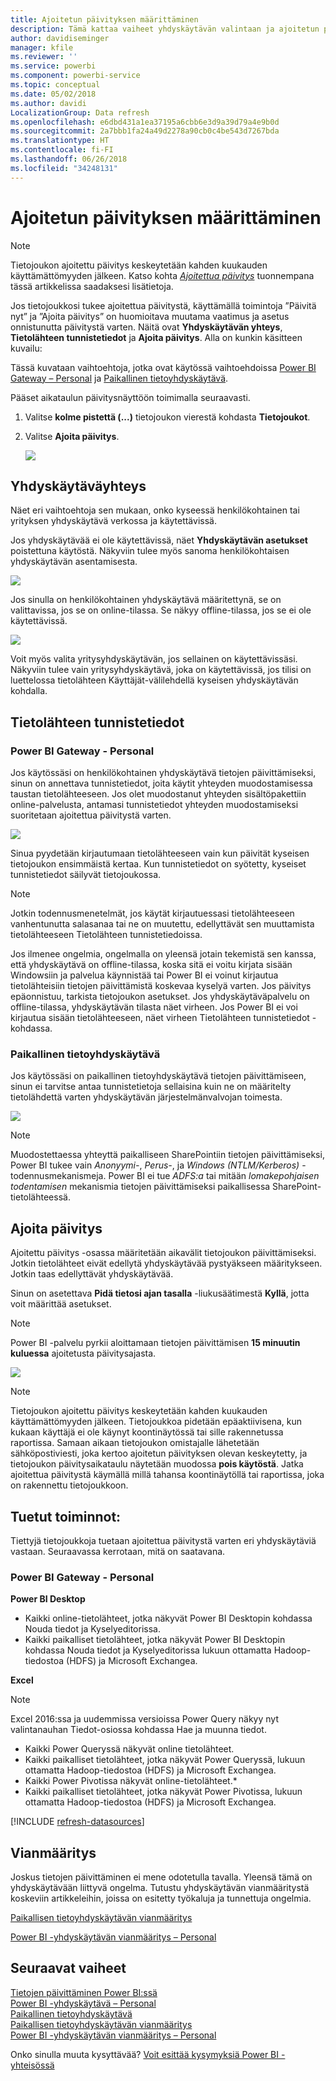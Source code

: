 ```yaml
---
title: Ajoitetun päivityksen määrittäminen
description: Tämä kattaa vaiheet yhdyskäytävän valintaan ja ajoitetun päivityksen määrittämiseen.
author: davidiseminger
manager: kfile
ms.reviewer: ''
ms.service: powerbi
ms.component: powerbi-service
ms.topic: conceptual
ms.date: 05/02/2018
ms.author: davidi
LocalizationGroup: Data refresh
ms.openlocfilehash: e6dbd431a1ea37195a6cbb6e3d9a39d79a4e9b0d
ms.sourcegitcommit: 2a7bbb1fa24a49d2278a90cb0c4be543d7267bda
ms.translationtype: HT
ms.contentlocale: fi-FI
ms.lasthandoff: 06/26/2018
ms.locfileid: "34248131"
---
```

# <a name="configuring-scheduled-refresh"></a>Ajoitetun päivityksen määrittäminen

>[!NOTE]
>Tietojoukon ajoitettu päivitys keskeytetään kahden kuukauden käyttämättömyyden jälkeen. Katso kohta [*Ajoitettua päivitys*](#schedule-refresh) tuonnempana tässä artikkelissa saadaksesi lisätietoja.
> 
> 

Jos tietojoukkosi tukee ajoitettua päivitystä, käyttämällä toimintoja ”Päivitä nyt” ja ”Ajoita päivitys” on huomioitava muutama vaatimus ja asetus onnistunutta päivitystä varten. Näitä ovat **Yhdyskäytävän yhteys**, **Tietolähteen tunnistetiedot** ja **Ajoita päivitys**. Alla on kunkin käsitteen kuvailu:

Tässä kuvataan vaihtoehtoja, jotka ovat käytössä vaihtoehdoissa [Power BI Gateway – Personal](personal-gateway.md) ja [Paikallinen tietoyhdyskäytävä](service-gateway-onprem.md).

Pääset aikataulun päivitysnäyttöön toimimalla seuraavasti.

1. Valitse **kolme pistettä (...)**  tietojoukon vierestä kohdasta **Tietojoukot**.
2. Valitse **Ajoita päivitys**.
   
    ![](media/refresh-scheduled-refresh/dataset-menu.png)

## <a name="gateway-connection"></a>Yhdyskäytäväyhteys
Näet eri vaihtoehtoja sen mukaan, onko kyseessä henkilökohtainen tai yrityksen yhdyskäytävä verkossa ja käytettävissä.

Jos yhdyskäytävää ei ole käytettävissä, näet **Yhdyskäytävän asetukset** poistettuna käytöstä. Näkyviin tulee myös sanoma henkilökohtaisen yhdyskäytävän asentamisesta.

![](media/refresh-scheduled-refresh/gateway-not-configured.png)

Jos sinulla on henkilökohtainen yhdyskäytävä määritettynä, se on valittavissa, jos se on online-tilassa. Se näkyy offline-tilassa, jos se ei ole käytettävissä.

![](media/refresh-scheduled-refresh/gateway-connection.png)

Voit myös valita yritysyhdyskäytävän, jos sellainen on käytettävissäsi. Näkyviin tulee vain yritysyhdyskäytävä, joka on käytettävissä, jos tilisi on luettelossa tietolähteen Käyttäjät-välilehdellä kyseisen yhdyskäytävän kohdalla.

## <a name="data-source-credentials"></a>Tietolähteen tunnistetiedot
### <a name="power-bi-gateway---personal"></a>Power BI Gateway - Personal
Jos käytössäsi on henkilökohtainen yhdyskäytävä tietojen päivittämiseksi, sinun on annettava tunnistetiedot, joita käytit yhteyden muodostamisessa taustan tietolähteeseen. Jos olet muodostanut yhteyden sisältöpakettiin online-palvelusta, antamasi tunnistetiedot yhteyden muodostamiseksi suoritetaan ajoitettua päivitystä varten.

![](media/refresh-scheduled-refresh/data-source-credentials-pgw.png)

Sinua pyydetään kirjautumaan tietolähteeseen vain kun päivität kyseisen tietojoukon ensimmäistä kertaa. Kun tunnistetiedot on syötetty, kyseiset tunnistetiedot säilyvät tietojoukossa.

> [!NOTE]
> Jotkin todennusmenetelmät, jos käytät kirjautuessasi tietolähteeseen vanhentunutta salasanaa tai ne on muutettu, edellyttävät sen muuttamista tietolähteeseen Tietolähteen tunnistetiedoissa.
> 
> 

Jos ilmenee ongelmia, ongelmalla on yleensä jotain tekemistä sen kanssa, että yhdyskäytävä on offline-tilassa, koska sitä ei voitu kirjata sisään Windowsiin ja palvelua käynnistää tai Power BI ei voinut kirjautua tietolähteisiin tietojen päivittämistä koskevaa kyselyä varten. Jos päivitys epäonnistuu, tarkista tietojoukon asetukset. Jos yhdyskäytäväpalvelu on offline-tilassa, yhdyskäytävän tilasta näet virheen. Jos Power BI ei voi kirjautua sisään tietolähteeseen, näet virheen Tietolähteen tunnistetiedot -kohdassa.

### <a name="on-premises-data-gateway"></a>Paikallinen tietoyhdyskäytävä
Jos käytössäsi on paikallinen tietoyhdyskäytävä tietojen päivittämiseen, sinun ei tarvitse antaa tunnistetietoja sellaisina kuin ne on määritelty tietolähdettä varten yhdyskäytävän järjestelmänvalvojan toimesta.

![](media/refresh-scheduled-refresh/data-source-credentials-egw.png)

> [!NOTE]
> Muodostettaessa yhteyttä paikalliseen SharePointiin tietojen päivittämiseksi, Power BI tukee vain *Anonyymi-*, *Perus-*, ja *Windows (NTLM/Kerberos)* -todennusmekanismeja. Power BI ei tue *ADFS:a* tai mitään *lomakepohjaisen todentamisen* mekanismia  tietojen päivittämiseksi paikallisessa SharePoint-tietolähteessä.
> 
> 

## <a name="schedule-refresh"></a>Ajoita päivitys
Ajoitettu päivitys -osassa määritetään aikavälit tietojoukon päivittämiseksi. Jotkin tietolähteet eivät edellytä yhdyskäytävää pystyäkseen määritykseen. Jotkin taas edellyttävät yhdyskäytävää.

Sinun on asetettava **Pidä tietosi ajan tasalla** -liukusäätimestä **Kyllä**, jotta voit määrittää asetukset.

> [!NOTE]
> Power BI -palvelu pyrkii aloittamaan tietojen päivittämisen **15 minuutin kuluessa** ajoitetusta päivitysajasta.
> 
> 

![](media/refresh-scheduled-refresh/scheduled-refresh.png)

> [!NOTE]
> Tietojoukon ajoitettu päivitys keskeytetään kahden kuukauden käyttämättömyyden jälkeen. Tietojoukkoa pidetään epäaktiivisena, kun kukaan käyttäjä ei ole käynyt koontinäytössä tai sille rakennetussa raportissa. Samaan aikaan tietojoukon omistajalle lähetetään sähköpostiviesti, joka kertoo ajoitetun päivityksen olevan keskeytetty, ja tietojoukon päivitysaikataulu näytetään muodossa **pois käytöstä**. Jatka ajoitettua päivitystä käymällä millä tahansa koontinäytöllä tai raportissa, joka on rakennettu tietojoukkoon.
> 
> 

## <a name="whats-supported"></a>Tuetut toiminnot:
Tiettyjä tietojoukkoja tuetaan ajoitettua päivitystä varten eri yhdyskäytäviä vastaan. Seuraavassa kerrotaan, mitä on saatavana.

### <a name="power-bi-gateway---personal"></a>Power BI Gateway - Personal
**Power BI Desktop**

* Kaikki online-tietolähteet, jotka näkyvät Power BI Desktopin kohdassa Nouda tiedot ja Kyselyeditorissa.
* Kaikki paikalliset tietolähteet, jotka näkyvät Power BI Desktopin kohdassa Nouda tiedot ja Kyselyeditorissa lukuun ottamatta Hadoop-tiedostoa (HDFS) ja Microsoft Exchangea.

**Excel**

> [!NOTE]
> Excel 2016:ssa ja uudemmissa versioissa Power Query näkyy nyt valintanauhan Tiedot-osiossa kohdassa Hae ja muunna tiedot.
> 
> 

* Kaikki Power Queryssä näkyvät online tietolähteet.
* Kaikki paikalliset tietolähteet, jotka näkyvät Power Queryssä, lukuun ottamatta Hadoop-tiedostoa (HDFS) ja Microsoft Exchangea.
* Kaikki Power Pivotissa näkyvät online-tietolähteet.\*
* Kaikki paikalliset tietolähteet, jotka näkyvät Power Pivotissa, lukuun ottamatta Hadoop-tiedostoa (HDFS) ja Microsoft Exchangea.

<!-- Refresh Data sources-->
[!INCLUDE [refresh-datasources](./includes/refresh-datasources.md)]

## <a name="troubleshooting"></a>Vianmääritys
Joskus tietojen päivittäminen ei mene odotetulla tavalla. Yleensä tämä on yhdyskäytävään liittyvä ongelma. Tutustu yhdyskäytävän vianmääritystä koskeviin artikkeleihin, joissa on esitetty työkaluja ja tunnettuja ongelmia.

[Paikallisen tietoyhdyskäytävän vianmääritys](service-gateway-onprem-tshoot.md)

[Power BI -yhdyskäytävän vianmääritys – Personal](service-admin-troubleshooting-power-bi-personal-gateway.md)

## <a name="next-steps"></a>Seuraavat vaiheet
[Tietojen päivittäminen Power BI:ssä](refresh-data.md)  
[Power BI -yhdyskäytävä – Personal](personal-gateway.md)  
[Paikallinen tietoyhdyskäytävä](service-gateway-onprem.md)  
[Paikallisen tietoyhdyskäytävän vianmääritys](service-gateway-onprem-tshoot.md)  
[Power BI -yhdyskäytävän vianmääritys – Personal](service-admin-troubleshooting-power-bi-personal-gateway.md)  

Onko sinulla muuta kysyttävää? [Voit esittää kysymyksiä Power BI -yhteisössä](http://community.powerbi.com/)

